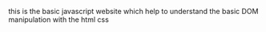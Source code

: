 this is the basic javascript website which help to understand the basic DOM manipulation with the html css 
